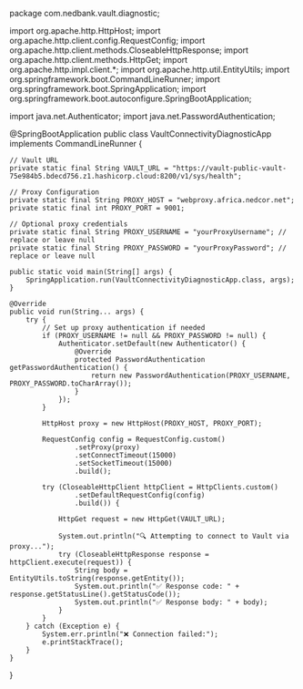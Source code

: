 package com.nedbank.vault.diagnostic;

import org.apache.http.HttpHost;
import org.apache.http.client.config.RequestConfig;
import org.apache.http.client.methods.CloseableHttpResponse;
import org.apache.http.client.methods.HttpGet;
import org.apache.http.impl.client.*;
import org.apache.http.util.EntityUtils;
import org.springframework.boot.CommandLineRunner;
import org.springframework.boot.SpringApplication;
import org.springframework.boot.autoconfigure.SpringBootApplication;

import java.net.Authenticator;
import java.net.PasswordAuthentication;

@SpringBootApplication
public class VaultConnectivityDiagnosticApp implements CommandLineRunner {

    // Vault URL
    private static final String VAULT_URL = "https://vault-public-vault-75e984b5.bdecd756.z1.hashicorp.cloud:8200/v1/sys/health";

    // Proxy Configuration
    private static final String PROXY_HOST = "webproxy.africa.nedcor.net";
    private static final int PROXY_PORT = 9001;

    // Optional proxy credentials
    private static final String PROXY_USERNAME = "yourProxyUsername"; // replace or leave null
    private static final String PROXY_PASSWORD = "yourProxyPassword"; // replace or leave null

    public static void main(String[] args) {
        SpringApplication.run(VaultConnectivityDiagnosticApp.class, args);
    }

    @Override
    public void run(String... args) {
        try {
            // Set up proxy authentication if needed
            if (PROXY_USERNAME != null && PROXY_PASSWORD != null) {
                Authenticator.setDefault(new Authenticator() {
                    @Override
                    protected PasswordAuthentication getPasswordAuthentication() {
                        return new PasswordAuthentication(PROXY_USERNAME, PROXY_PASSWORD.toCharArray());
                    }
                });
            }

            HttpHost proxy = new HttpHost(PROXY_HOST, PROXY_PORT);

            RequestConfig config = RequestConfig.custom()
                    .setProxy(proxy)
                    .setConnectTimeout(15000)
                    .setSocketTimeout(15000)
                    .build();

            try (CloseableHttpClient httpClient = HttpClients.custom()
                    .setDefaultRequestConfig(config)
                    .build()) {

                HttpGet request = new HttpGet(VAULT_URL);

                System.out.println("🔍 Attempting to connect to Vault via proxy...");
                try (CloseableHttpResponse response = httpClient.execute(request)) {
                    String body = EntityUtils.toString(response.getEntity());
                    System.out.println("✅ Response code: " + response.getStatusLine().getStatusCode());
                    System.out.println("✅ Response body: " + body);
                }
            }
        } catch (Exception e) {
            System.err.println("❌ Connection failed:");
            e.printStackTrace();
        }
    }
}
